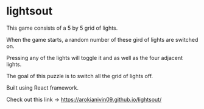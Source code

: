 # lightsout

This game consists of a 5 by 5 grid of lights.

When the game starts, a random number of these gird of lights are switched on.

Pressing any of the lights will toggle it and as well as the four adjacent lights.

The goal of this puzzle is to switch all the grid of lights off.

Built using React framework.

Check out this link ->  https://arokianivin09.github.io/lightsout/ 

